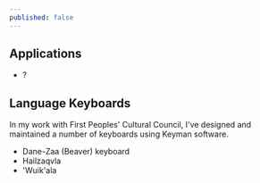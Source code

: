 ```yaml
---
published: false
---
```


## Applications

- ?

## Language Keyboards

In my work with First Peoples' Cultural Council, I've designed and maintained a number of keyboards using Keyman software.

- Dane-Zaa (Beaver) keyboard
- Hailzaqvla
- 'Wuik'ala
